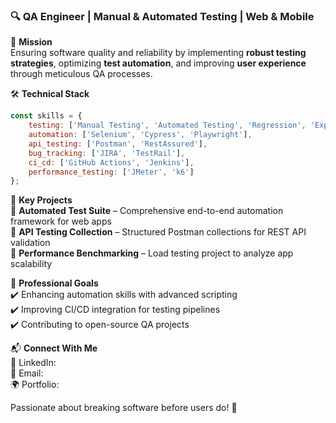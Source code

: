 ### 🔍 QA Engineer | Manual & Automated Testing | Web & Mobile  

📌 **Mission**  
Ensuring software quality and reliability by implementing **robust testing strategies**, optimizing **test automation**, and improving **user experience** through meticulous QA processes.  

🛠️ **Technical Stack**  
```js
const skills = {
    testing: ['Manual Testing', 'Automated Testing', 'Regression', 'Exploratory'],
    automation: ['Selenium', 'Cypress', 'Playwright'],
    api_testing: ['Postman', 'RestAssured'],
    bug_tracking: ['JIRA', 'TestRail'],
    ci_cd: ['GitHub Actions', 'Jenkins'],
    performance_testing: ['JMeter', 'k6']
};
```  

🚀 **Key Projects**  
🔹 **Automated Test Suite** – Comprehensive end-to-end automation framework for web apps  
🔹 **API Testing Collection** – Structured Postman collections for REST API validation  
🔹 **Performance Benchmarking** – Load testing project to analyze app scalability  

📖 **Professional Goals**  
✔️ Enhancing automation skills with advanced scripting  
✔️ Improving CI/CD integration for testing pipelines  
✔️ Contributing to open-source QA projects  

📬 **Connect With Me**  
🔗 LinkedIn:   
📧 Email:  
🌍 Portfolio:  

Passionate about breaking software before users do! 🚀
